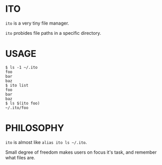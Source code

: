 ITO
===

`ito` is a very tiny file manager.

`ito` probides file paths in a specific directory.

USAGE
=====

```
$ ls -1 ~/.ito
foo
bar
baz
$ ito list
foo
bar
baz
$ ls $(ito foo)
~/.ito/foo
```

PHILOSOPHY
==========

`ito` is almost like `alias ito ls ~/.ito`.

Small degree of freedom makes users on focus it's task,
and remember what files are.


